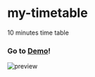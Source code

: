 # my-timetable

10 minutes time table

### Go to [Demo](https://youjung-hong.github.io/my-timetable/0.0.1/examples/example-01-basic.html)!

![preview](https://user-images.githubusercontent.com/13758710/94355832-8e8a0f00-00c2-11eb-9b0f-74e9afe9330b.png)
